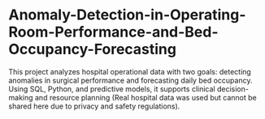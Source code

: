 # Anomaly-Detection-in-Operating-Room-Performance-and-Bed-Occupancy-Forecasting
This project analyzes hospital operational data with two goals: detecting anomalies in surgical performance and forecasting daily bed occupancy. Using SQL, Python, and predictive models, it supports clinical decision-making and resource planning (Real hospital data was used but cannot be shared here due to privacy and safety regulations). 

